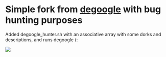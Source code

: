 # Simple fork from [degoogle](https://github.com/deepseagirl/degoogle) with bug hunting purposes

Added degoogle_hunter.sh with an associative array with some dorks and descriptions, and runs degoogle (:

![](https://github.com/six2dez/degoogle_hunter/blob/master/2020-12-13%2001_56_29-Clipboard.png)
